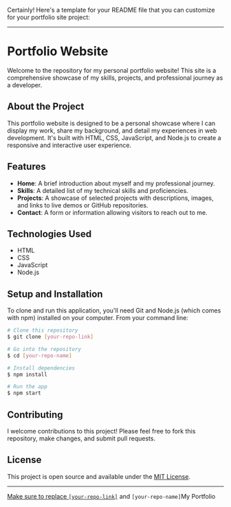 Certainly! Here's a template for your README file that you can customize for your portfolio site project:

---

# Portfolio Website

Welcome to the repository for my personal portfolio website! This site is a comprehensive showcase of my skills, projects, and professional journey as a developer.

## About the Project

This portfolio website is designed to be a personal showcase where I can display my work, share my background, and detail my experiences in web development. It's built with HTML, CSS, JavaScript, and Node.js to create a responsive and interactive user experience.

## Features

- **Home**: A brief introduction about myself and my professional journey.
- **Skills**: A detailed list of my technical skills and proficiencies.
- **Projects**: A showcase of selected projects with descriptions, images, and links to live demos or GitHub repositories.
- **Contact**: A form or information allowing visitors to reach out to me.

## Technologies Used

- HTML
- CSS
- JavaScript
- Node.js

## Setup and Installation

To clone and run this application, you'll need Git and Node.js (which comes with npm) installed on your computer. From your command line:

```bash
# Clone this repository
$ git clone [your-repo-link]

# Go into the repository
$ cd [your-repo-name]

# Install dependencies
$ npm install

# Run the app
$ npm start
```

## Contributing

I welcome contributions to this project! Please feel free to fork this repository, make changes, and submit pull requests.

## License

This project is open source and available under the [MIT License](LICENSE.md).

---

[Make sure to replace `[your-repo-link]`](https://chikku0103.github.io/My-Portfolio/#) and `[your-repo-name]`My Portfolio
